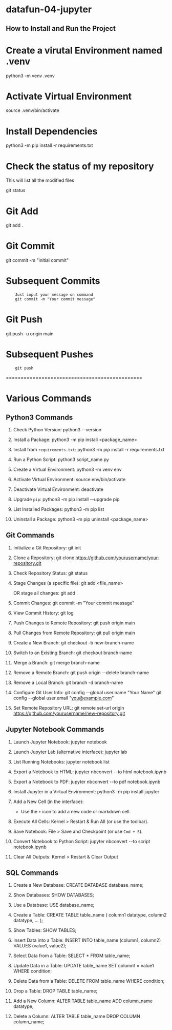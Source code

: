 # datafun-04-jupyter

## How to Install and Run the Project


# Create a virutal Environment named .venv
python3 -m venv .venv 
# Activate Virtual Environment
source .venv/bin/activate

# Install Dependencies

python3 -m pip install -r requirements.txt

# Check the status of my repository
This will list all the modified files

git status

# Git Add
git add . 

# Git Commit
git commit -m "initial commit"

#       Subsequent Commits
        Just input your message on command
        git commit -m "Your commit message"

# Git Push
git push -u origin main

#       Subsequent Pushes
        git push
==============================================
# Various Commands
Python3 Commands
-----------------

1. Check Python Version:
   python3 --version

2. Install a Package:
   python3 -m pip install <package_name>

3. Install from `requirements.txt`:
   python3 -m pip install -r requirements.txt

4. Run a Python Script:
   python3 script_name.py

5. Create a Virtual Environment:
   python3 -m venv env

6. Activate Virtual Environment:
   source env/bin/activate

7. Deactivate Virtual Environment:
   deactivate

8. Upgrade `pip`:
   python3 -m pip install --upgrade pip

9. List Installed Packages:
   python3 -m pip list

10. Uninstall a Package:
   python3 -m pip uninstall <package_name>


Git Commands
------------

1. Initialize a Git Repository:
   git init

2. Clone a Repository:
   git clone https://github.com/yourusername/your-repository.git

3. Check Repository Status:
   git status

4. Stage Changes (a specific file):
   git add <file_name>

   OR stage all changes:
   git add .

5. Commit Changes:
   git commit -m "Your commit message"

6. View Commit History:
   git log

7. Push Changes to Remote Repository:
   git push origin main

8. Pull Changes from Remote Repository:
   git pull origin main

9. Create a New Branch:
   git checkout -b new-branch-name

10. Switch to an Existing Branch:
    git checkout branch-name

11. Merge a Branch:
    git merge branch-name

12. Remove a Remote Branch:
    git push origin --delete branch-name

13. Remove a Local Branch:
    git branch -d branch-name

14. Configure Git User Info:
    git config --global user.name "Your Name"
    git config --global user.email "you@example.com"

15. Set Remote Repository URL:
    git remote set-url origin https://github.com/yourusername/new-repository.git
    
Jupyter Notebook Commands
-------------------------

1. Launch Jupyter Notebook:
   jupyter notebook

2. Launch Jupyter Lab (alternative interface):
   jupyter lab

3. List Running Notebooks:
   jupyter notebook list

4. Export a Notebook to HTML:
   jupyter nbconvert --to html notebook.ipynb

5. Export a Notebook to PDF:
   jupyter nbconvert --to pdf notebook.ipynb

6. Install Jupyter in a Virtual Environment:
   python3 -m pip install jupyter

7. Add a New Cell (in the interface):
   - Use the `+` icon to add a new code or markdown cell.

8. Execute All Cells:
   Kernel > Restart & Run All (or use the toolbar).

9. Save Notebook:
   File > Save and Checkpoint (or use `Cmd + S`).

10. Convert Notebook to Python Script:
    jupyter nbconvert --to script notebook.ipynb

11. Clear All Outputs:
    Kernel > Restart & Clear Output

SQL Commands
------------

1. Create a New Database:
   CREATE DATABASE database_name;

2. Show Databases:
   SHOW DATABASES;

3. Use a Database:
   USE database_name;

4. Create a Table:
   CREATE TABLE table_name (
       column1 datatype,
       column2 datatype,
       ...
   );

5. Show Tables:
   SHOW TABLES;

6. Insert Data into a Table:
   INSERT INTO table_name (column1, column2) VALUES (value1, value2);

7. Select Data from a Table:
   SELECT * FROM table_name;

8. Update Data in a Table:
   UPDATE table_name
   SET column1 = value1
   WHERE condition;

9. Delete Data from a Table:
   DELETE FROM table_name
   WHERE condition;

10. Drop a Table:
    DROP TABLE table_name;

11. Add a New Column:
    ALTER TABLE table_name
    ADD column_name datatype;

12. Delete a Column:
    ALTER TABLE table_name
    DROP COLUMN column_name;